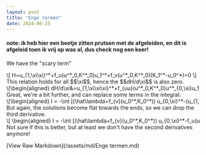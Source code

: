```yaml
---
layout: post
title: "Enge termen"
date: 2024-06-25
---
```


<style>
.math-container {
    max-width: 100%;
    overflow-x: auto;
    white-space: nowrap;
}
</style>

#### note: ik heb hier een beetje zitten prutsen met de afgeleiden, en dit is afgeleid toen ik vrij op was al, dus check nog een keer!

We have the "scary term"
<div class="math-container">\[
H=u_{1,\xi\xi}^*+f_u(u^*_0,K^*_0)u_1^*+f_v(u^*_0,K^*_0)(K_1^*-u_0^*)=0
\]</div>
This relation holds for all $$\xi$$, hence the $$dH/d\xi$$ is also zero.
<div class="math-container">\[\begin{aligned}
dH/d\xi&=u_{1,\xi\xi\xi}^*+f_{uu}(u^*_0,K^*_0)u^*_{0,\xi}u_1^*+f_u(u^*_0,K^*_0)u_{1,\xi}^*\\&+f_{vu}(u^*_0,K^*_0)K_1^*u^*_{0,\xi}-f_{vu}(u^*_0,K^*_0)u_0^*u_{0,\xi}^*-f_{v}(u^*_0,K^*_0)u_{0,\xi}^*=0\\
&=u_{1,\xi\xi\xi}^*+f_u(u^*_0,K^*_0)u_{1,\xi}^*-f_{v}(u^*_0,K^*_0)u_{0,\xi}^*\\
&+(f_{uu}(u^*_0,K^*_0)u_1^*+f_{vu}(u^*_0,K^*_0)(K_1^*-u_0^*))u^*_{0,\xi}=0
\end{aligned}\]</div>
Great, we're a bit further, and can replace some terms in the integral:
<div class="math-container">\[\begin{aligned}
I = -\int  [(\hat\lambda+f_{v}(u_0^*,K_0^*)) u_{0,\xi}^*-(u_{1,\xi\xi\xi}^*+f_u(u^*_0,K^*_0)u_{1,\xi}^*-f_{v}(u^*_0,K^*_0)u_{0,\xi}^*)]d\xi
\end{aligned}\]</div>
But again, the solutions become flat towards the ends, so we can drop the third derivative.

<div class="math-container">\[
\begin{aligned}
I = -\int  [(\hat\lambda+f_{v}(u_0^*,K_0^*)) u_{0,\xi}^*-f_u(u^*_0,K^*_0)u_{1,\xi}^*+f_{v
}(u^*_0,K^*_0)u_{0,\xi}^*]d\xi
\end{aligned}
\]</div>
Not sure if this is better, but at least we don't have the second derivatives anymore!


[View Raw Markdown](/assets/md/Enge termen.md)
